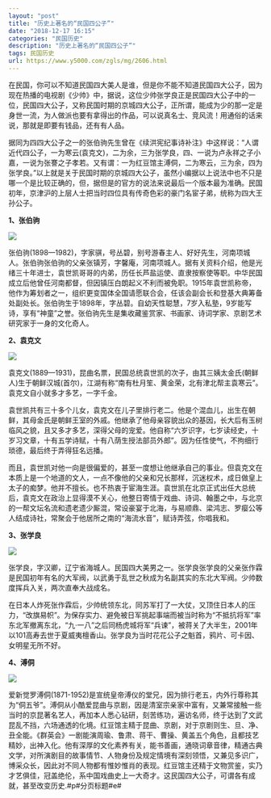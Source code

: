 ```yaml
---
layout: "post"
title: "历史上著名的“民国四公子”"
date: "2018-12-17 16:15"
categories: "民国历史"
description: "历史上著名的“民国四公子”"
tags: 民国历史
url: https://www.y5000.com/zgls/mg/2606.html
---
```






在民国，你可以不知道民国四大美人是谁，但是你不能不知道民国四大公子，因为现在热播的电视剧《少帅》中，据说，这位少帅张学良正是民国四大公子中的一位，民国四大公子，又称民国时期的京城四大公子，正所谓，能成为少的那一定是身世一流，为人做派也要有拿得出的作品，可以说真名士、竞风流！用通俗的话来说，那就是即要有钱品，还有有人品。

据同为四四大公子之一的张伯驹先生曾在《续洪宪纪事诗补注》中这样说：“人谓近代四公子，一为寒云(袁克文)，二为余，三为张学良，四、一说为卢永祥之子小嘉，一说为张謇之子孝若。又有谓：一为红豆馆主溥侗，二为寒云，三为余，四为张学良。”以上就是关于民国时期的京城四大公子，虽然小编据以上说法中也不只是哪一个是比较正确的，但，据但是的官方的说法来说最后一个版本最为准确。民国初年，京津沪的上层人士把当时四位具有传奇色彩的豪门名宦子弟，统称为四大王孙公子。

**1、张伯驹**

![](https://img.y5000.com/uploads/allimg/160509/4-16050920200cF.jpg)

张伯驹(1898—1982)，字家骐，号丛碧，别号游春主人、好好先生，河南项城人。张伯驹张伯驹的父亲张镇芳，字馨庵，河南项城人。据有关资料介绍，他是光绪三十年进士，袁世凯哥哥的内弟，历任长芦盐运使、直隶按察使等职。中华民国成立后他曾任河南都督，但因镇压白朗起义不利而被免职。1915年袁世凯称帝，他作为筹划者之一，组织更变国体全国请愿联合会，任该会副会长和登基大典筹备处副处长。张伯驹生于1898年，字丛碧。自幼天性聪慧，7岁入私塾，9岁能写诗，享有“神童”之誉。张伯驹先生是集收藏鉴赏家、书画家、诗词学家、京剧艺术研究家于一身的文化奇人。

**2、袁克文**

![](https://img.y5000.com/uploads/allimg/160509/4-160509202043155.jpg)

袁克文(1889—1931)，昆曲名票，民国总统袁世凯的次子，由其三姨太金氏(朝鲜人)生于朝鲜汉城(首尔)，江湖有称“南有杜月笙、黄金荣，北有津北帮主袁寒云”。袁克文自小就多才多艺，一字千金。

袁世凯共有三十多个儿女，袁克文在儿子里排行老二。他是个混血儿，出生在朝鲜，其母金氏是朝鲜王室的外戚。他继承了他母亲容貌出众的基因，长大后有玉树临风之貌，且又多才多艺，深得父母的宠爱。他自称“六岁识字，七岁读经史，十岁习文章，十有五学诗赋，十有八荫生授法部员外郎”。因为任性使气，不拘细行琐德，最后终于弄得狂名远播。

而且，袁世凯对他一向是很偏爱的，甚至一度想让他继承自己的事业。但袁克文在本质上是一个地道的文人，一点不像他的父亲和兄长那样，沉迷权术，成日做皇上太子的痴梦。他并不擅长。也不热衷于宦海生涯。袁世凯在北京正式出任大总统后，袁克文在政治上显得漠不关心，他整日寄情于戏曲、诗词、翰墨之中，与北京的一帮文坛名流和遗老遗少厮混，常设豪宴于北海，与易顺鼎、梁鸿志、罗瘿公等人结成诗社，常聚会于他居所之南的“海流水音”，赋诗弄弦，你唱我和。

**3、张学良**

![](https://img.y5000.com/uploads/allimg/160509/4-160509202124c1.jpg)

张学良，字汉卿，辽宁省海城人。民国四大美男之一。张学良张学良的父亲张作霖是民国初年有名的大军阀，以武勇于乱世之秋成为名副其实的东北大军阀。少帅数度挥兵入关，两次直奉大战成名。

在日本人炸死张作霖后，少帅统领东北，同苏军打了一大仗，又顶住日本人的压力，“改旗易帜”。为保存实力、避免被日军挑起事端而被当时称为“不抵抗将军”率东北军撤离东北，“九·一八”之后同杨虎城将军“兵谏”，被蒋关了大半生，2001年以101高寿去世于夏威夷檀香山。张学良为当时花花公子之魁首，鸦片、可卡因、女明星无所不好。

**4、溥侗**

![](https://img.y5000.com/uploads/allimg/160509/4-160509202212F8.jpg)

爱新觉罗溥侗(1871-1952)是宣统皇帝溥仪的堂兄，因为排行老五，内外行尊称其为“侗五爷”。溥侗从小酷爱昆曲与京剧，因是清室宗亲家中富有，又兼常接触一些当时的京昆著名艺人，再加本人悉心钻研，刻苦练功，遍访名师，终于达到了文武昆乱不挡，六场通透的化境。红豆馆主精于昆曲、京剧，对于京剧则生、旦、净、丑全能。《群英会》一剧能演周瑜、鲁肃、蒋干、曹操、黄盖五个角色，且都技艺精妙，出神入化。他有深厚的文化素养有关，能书善画，通晓词章音律，精通古典文学，对所演剧目的故事情节、人物身份及规定情境有深刻领悟，又兼见多识广，博采众长，因此对不同人物都有惟妙惟肖的表现。红豆馆主还精于文物赏鉴，实乃才艺俱佳，冠盖绝伦，系中国戏曲史上一大奇才。这民国四大公子，可谓各有成就，甚至改变历史.#p#分页标题#e#
